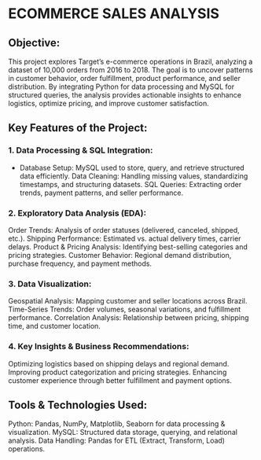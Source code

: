 # ECOMMERCE SALES ANALYSIS
## Objective:
This project explores Target’s e-commerce operations in Brazil, analyzing a dataset of 10,000 orders from 2016 to 2018. The goal is to uncover patterns in customer behavior, order fulfillment, product performance, and seller distribution. By integrating Python for data processing and MySQL for structured queries, the analysis provides actionable insights to enhance logistics, optimize pricing, and improve customer satisfaction.

## Key Features of the Project:
### 1. Data Processing & SQL Integration:
- Database Setup: MySQL used to store, query, and retrieve structured data efficiently.
Data Cleaning: Handling missing values, standardizing timestamps, and structuring datasets.
SQL Queries: Extracting order trends, payment patterns, and seller performance.
### 2. Exploratory Data Analysis (EDA):
Order Trends: Analysis of order statuses (delivered, canceled, shipped, etc.).
Shipping Performance: Estimated vs. actual delivery times, carrier delays.
Product & Pricing Analysis: Identifying best-selling categories and pricing strategies.
Customer Behavior: Regional demand distribution, purchase frequency, and payment methods.
### 3. Data Visualization:
Geospatial Analysis: Mapping customer and seller locations across Brazil.
Time-Series Trends: Order volumes, seasonal variations, and fulfillment performance.
Correlation Analysis: Relationship between pricing, shipping time, and customer location.
### 4. Key Insights & Business Recommendations:
Optimizing logistics based on shipping delays and regional demand.
Improving product categorization and pricing strategies.
Enhancing customer experience through better fulfillment and payment options.
## Tools & Technologies Used:
Python: Pandas, NumPy, Matplotlib, Seaborn for data processing & visualization.
MySQL: Structured data storage, querying, and relational analysis.
Data Handling: Pandas for ETL (Extract, Transform, Load) operations.
